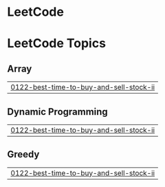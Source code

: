 # LeetCode
<!---LeetCode Topics Start-->
# LeetCode Topics
## Array
|  |
| ------- |
| [0122-best-time-to-buy-and-sell-stock-ii](https://github.com/Mugeshmm/LeetCode/tree/master/0122-best-time-to-buy-and-sell-stock-ii) |
## Dynamic Programming
|  |
| ------- |
| [0122-best-time-to-buy-and-sell-stock-ii](https://github.com/Mugeshmm/LeetCode/tree/master/0122-best-time-to-buy-and-sell-stock-ii) |
## Greedy
|  |
| ------- |
| [0122-best-time-to-buy-and-sell-stock-ii](https://github.com/Mugeshmm/LeetCode/tree/master/0122-best-time-to-buy-and-sell-stock-ii) |
<!---LeetCode Topics End-->